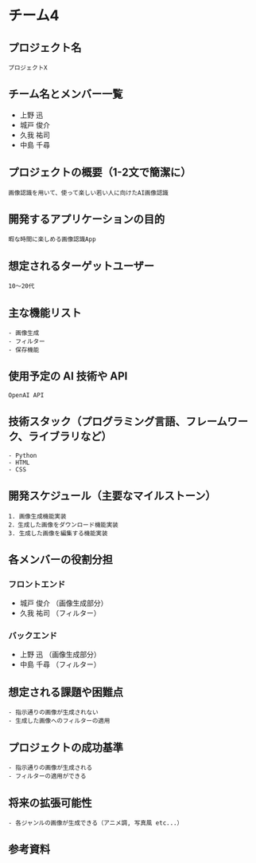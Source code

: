 # チーム4

## プロジェクト名
    プロジェクトX

## チーム名とメンバー一覧
- 上野 迅 
- 城戸 俊介
- 久我 祐司
- 中島 千尋

## プロジェクトの概要（1-2文で簡潔に）
    画像認識を用いて、使って楽しい若い人に向けたAI画像認識

## 開発するアプリケーションの目的
    暇な時間に楽しめる画像認識App

## 想定されるターゲットユーザー
    10～20代

## 主な機能リスト
    - 画像生成
    - フィルター
    - 保存機能

## 使用予定の AI 技術や API
    OpenAI API

## 技術スタック（プログラミング言語、フレームワーク、ライブラリなど）
    - Python
    - HTML
    - CSS

## 開発スケジュール（主要なマイルストーン）
    1. 画像生成機能実装
    2．生成した画像をダウンロード機能実装
    3. 生成した画像を編集する機能実装

## 各メンバーの役割分担

### フロントエンド
- 城戸 俊介 （画像生成部分）
- 久我 祐司 （フィルター）

### バックエンド
- 上野 迅   （画像生成部分）
- 中島 千尋 （フィルター）

## 想定される課題や困難点
    - 指示通りの画像が生成されない
    - 生成した画像へのフィルターの適用

## プロジェクトの成功基準
    - 指示通りの画像が生成される
    - フィルターの適用ができる

## 将来の拡張可能性
    - 各ジャンルの画像が生成できる（アニメ調, 写真風 etc...）

## 参考資料
